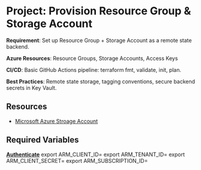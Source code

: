 # Project: Provision Resource Group & Storage Account

**Requirement**: Set up Resource Group + Storage Account as a remote state backend.

**Azure Resources**: Resource Groups, Storage Accounts, Access Keys

**CI/CD**: Basic GitHub Actions pipeline: terraform fmt, validate, init, plan.

**Best Practices**: Remote state storage, tagging conventions, secure backend secrets in Key Vault.

## Resources
- [Microsoft Azure Stroage Account](https://learn.microsoft.com/en-us/azure/storage/common/storage-account-overview)

## Required Variables
**[Authenticate](https://learn.microsoft.com/en-us/azure/developer/terraform/authenticate-to-azure-with-service-principle?tabs=bash)**
export ARM_CLIENT_ID=<Azure Application Client ID>
export ARM_TENANT_ID=<Azure Tenant ID>
export ARM_CLIENT_SECRET=<Azure Application Secret value>
export ARM_SUBSCRIPTION_ID=<Azure Subscription ID>
